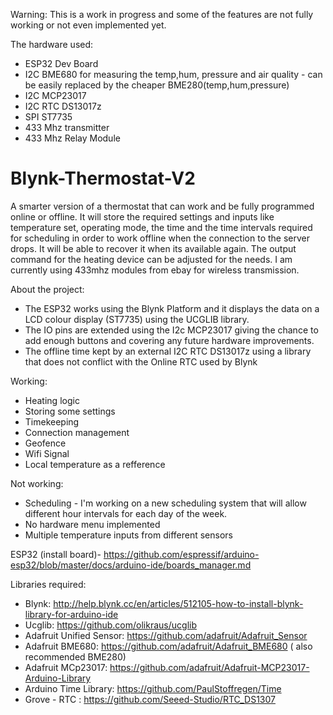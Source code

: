 Warning: This is a work in progress and some of the features are not fully working or not even implemented yet.

The hardware used:
- ESP32 Dev Board
- I2C BME680 for measuring the temp,hum, pressure and air quality - can be easily replaced by the cheaper BME280(temp,hum,pressure)
- I2C MCP23017
- I2C RTC DS13017z
- SPI ST7735
- 433 Mhz transmitter 
- 433 Mhz Relay Module

# Blynk-Thermostat-V2
A smarter version of a thermostat that can work and be fully programmed online or offline. It will store the required settings and inputs like temperature set, operating mode, the time and the time intervals required for scheduling in order to work offline when the connection to the server drops. It will be able to recover it when its available again. The output command for the heating device can be adjusted for the needs. I am currently using 433mhz modules from ebay for wireless transmission.

About the project:
+ The ESP32 works using the Blynk Platform and it displays the data on a LCD colour display (ST7735)  using the UCGLIB library. 
+ The IO pins are extended using the I2c MCP23017 giving the chance to add enough buttons and covering any future hardware improvements. 
+ The offline time kept by an external I2C RTC DS13017z using a library that does not conflict with the Online RTC used by Blynk

Working:
- Heating logic
- Storing some settings
- Timekeeping
- Connection management
- Geofence
- Wifi Signal
- Local temperature as a refference

Not working:
- Scheduling - I'm working on a new scheduling system that will allow different hour intervals for each day of the week.
- No hardware menu implemented
- Multiple temperature inputs from different sensors

ESP32 (install board)- https://github.com/espressif/arduino-esp32/blob/master/docs/arduino-ide/boards_manager.md

Libraries required:
- Blynk: http://help.blynk.cc/en/articles/512105-how-to-install-blynk-library-for-arduino-ide
- Ucglib: https://github.com/olikraus/ucglib
- Adafruit Unified Sensor: https://github.com/adafruit/Adafruit_Sensor
- Adafruit BME680: https://github.com/adafruit/Adafruit_BME680 ( also recommended BME280) 
- Adafruit MCp23017: https://github.com/adafruit/Adafruit-MCP23017-Arduino-Library
- Arduino Time Library: https://github.com/PaulStoffregen/Time
- Grove - RTC : https://github.com/Seeed-Studio/RTC_DS1307
